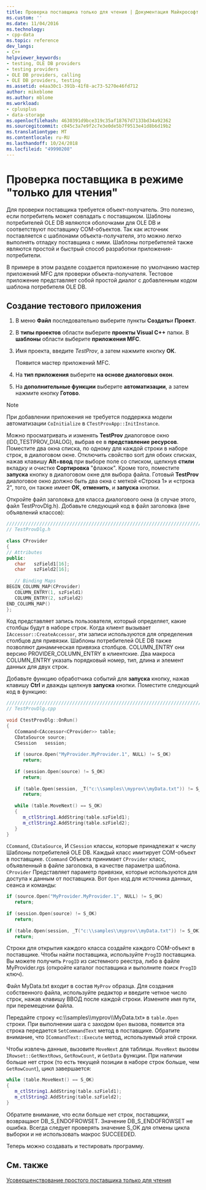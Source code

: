```yaml
---
title: Проверка поставщика только для чтения | Документация Майкрософт
ms.custom: ''
ms.date: 11/04/2016
ms.technology:
- cpp-data
ms.topic: reference
dev_langs:
- C++
helpviewer_keywords:
- testing, OLE DB providers
- testing providers
- OLE DB providers, calling
- OLE DB providers, testing
ms.assetid: e4aa30c1-391b-41f8-ac73-5270e46fd712
author: mikeblome
ms.author: mblome
ms.workload:
- cplusplus
- data-storage
ms.openlocfilehash: 4630391d9bce319c35af18767d7133bd34a92362
ms.sourcegitcommit: c045c3a7e9f2c7e3e0de5b7f9513e41d8b6d19b2
ms.translationtype: MT
ms.contentlocale: ru-RU
ms.lasthandoff: 10/24/2018
ms.locfileid: "49990208"
---
```

# <a name="testing-the-read-only-provider"></a>Проверка поставщика в режиме "только для чтения"

Для проверки поставщика требуется объект-получатель. Это полезно, если потребитель может совпадать с поставщиком. Шаблоны потребителей OLE DB являются оболочками для OLE DB и соответствуют поставщику COM-объектов. Так как источник поставляется с шаблонами объекта-получателя, это можно легко выполнять отладку поставщика с ними. Шаблоны потребителей также являются простой и быстрый способ разработки приложения-потребители.  
  
В примере в этом разделе создается приложение по умолчанию мастер приложений MFC для проверки объекта-получателя. Тестовое приложение представляет собой простой диалог с добавленным кодом шаблона потребителя OLE DB.  
  
## <a name="to-create-the-test-application"></a>Создание тестового приложения  
  
1. В меню **Файл** последовательно выберите пункты **Создать**и **Проект**.  
  
1. В **типы проектов** области выберите **проекты Visual C++** папки. В **шаблоны** области выберите **приложения MFC**.  
  
1. Имя проекта, введите *TestProv*, а затем нажмите кнопку **ОК**.  
  
     Появится мастер приложений MFC.  
  
1. На **тип приложения** выберите **на основе диалоговых окон**.  
  
1. На **дополнительные функции** выберите **автоматизации**, а затем нажмите кнопку **Готово**.  
  
> [!NOTE]
> При добавлении приложения не требуется поддержка модели автоматизации `CoInitialize` в `CTestProvApp::InitInstance`.  
  
Можно просматривать и изменять **TestProv** диалоговое окно (IDD_TESTPROV_DIALOG), выбрав ее в **представление ресурсов**. Поместите два окна списка, по одному для каждой строки в наборе строк, в диалоговом окне. Отключить свойство sort для обоих списках, нажав клавишу **Alt**+**ввод** при выборе поле со списком, щелкнув **стили** вкладку и очистке  **Сортировка** "флажок". Кроме того, поместите **запуска** кнопку в диалоговом окне для выбора файла. Готовый **TestProv** диалоговое окно должно быть два окна с меткой «Строка 1» и «строка 2", того, он также имеет **ОК**, **отменить**, и **запуска**  кнопки.  
  
Откройте файл заголовка для класса диалогового окна (в случае этого, файл TestProvDlg.h). Добавьте следующий код в файл заголовка (вне объявлений классов):  
  
```cpp
////////////////////////////////////////////////////////////////////////  
// TestProvDlg.h  
  
class CProvider   
{  
// Attributes  
public:  
   char   szField1[16];  
   char   szField2[16];  
  
   // Binding Maps  
BEGIN_COLUMN_MAP(CProvider)  
   COLUMN_ENTRY(1, szField1)  
   COLUMN_ENTRY(2, szField2)  
END_COLUMN_MAP()  
};  
```  
  
Код представляет запись пользователя, который определяет, какие столбцы будут в наборе строк. Когда клиент вызывает `IAccessor::CreateAccessor`, эти записи используются для определения столбцов для привязки. Шаблоны потребителей OLE DB также позволяют динамическая привязка столбцов. COLUMN_ENTRY они версию PROVIDER_COLUMN_ENTRY в клиентские. Два макроса COLUMN_ENTRY указать порядковый номер, тип, длина и элемент данных для двух строк.  
  
Добавьте функцию обработчика событий для **запуска** кнопку, нажав клавишу **Ctrl** и дважды щелкнув **запуска** кнопки. Поместите следующий код в функцию:  
  
```cpp
///////////////////////////////////////////////////////////////////////  
// TestProvDlg.cpp  
  
void CtestProvDlg::OnRun()  
{  
   CCommand<CAccessor<CProvider>> table;  
   CDataSource source;  
   CSession   session;  
  
   if (source.Open("MyProvider.MyProvider.1", NULL) != S_OK)  
      return;  
  
   if (session.Open(source) != S_OK)  
      return;  
  
   if (table.Open(session, _T("c:\\samples\\myprov\\myData.txt")) != S_OK)  
      return;  
  
   while (table.MoveNext() == S_OK)  
   {  
      m_ctlString1.AddString(table.szField1);  
      m_ctlString2.AddString(table.szField2);  
   }  
}  
```  
  
`CCommand`, `CDataSource`, И `CSession` классы, которые принадлежат к числу Шаблоны потребителей OLE DB. Каждый класс имитирует COM-объект в поставщике. `CCommand` Объекта принимает `CProvider` класс, объявленный в файле заголовка, в качестве параметра шаблона. `CProvider` Представляет параметр привязки, которые используются для доступа к данным от поставщика. Вот `Open` код для источника данных, сеанса и команды:  
  
```cpp  
if (source.Open("MyProvider.MyProvider.1", NULL) != S_OK)  
   return;  
  
if (session.Open(source) != S_OK)  
   return;  
  
if (table.Open(session, _T("c:\\samples\\myprov\\myData.txt")) != S_OK)  
   return;  
```  
  
Строки для открытия каждого класса создайте каждого COM-объект в поставщике. Чтобы найти поставщика, используйте `ProgID` поставщика. Вы можете получить `ProgID` из системного реестра, либо в файле MyProvider.rgs (откройте каталог поставщика и выполните поиск `ProgID` ключ).  
  
Файл MyData.txt входит в состав `MyProv` образца. Для создания собственного файла, используйте редактор и введите четное число строк, нажав клавишу ВВОД после каждой строки. Измените имя пути, при перемещении файла.  
  
Передайте строку «c:\\\samples\\\myprov\\\MyData.txt» в `table.Open` строки. При выполнении шага с заходом `Open` вызова, появится эта строка передается `SetCommandText` метод в поставщике. Обратите внимание, что `ICommandText::Execute` метод, используемый этой строки.  
  
Чтобы извлечь данные, вызовите `MoveNext` для таблицы. `MoveNext` вызовы `IRowset::GetNextRows`, `GetRowCount`, и `GetData` функции. При наличии больше нет строк (то есть текущей позиции в наборе строк больше, чем `GetRowCount`), цикл завершается:  
  
```cpp  
while (table.MoveNext() == S_OK)  
{  
   m_ctlString1.AddString(table.szField1);  
   m_ctlString2.AddString(table.szField2);  
}  
```  
  
Обратите внимание, что если больше нет строк, поставщики, возвращают DB_S_ENDOFROWSET. Значение DB_S_ENDOFROWSET не ошибка. Всегда следует проверять значение S_OK для отмены цикла выборки и не использовать макрос SUCCEEDED.  
  
Теперь можно создавать и тестировать программу.  
  
## <a name="see-also"></a>См. также  

[Усовершенствование простого поставщика только для чтения](../../data/oledb/enhancing-the-simple-read-only-provider.md)
